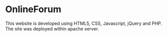 # OnlineForum

This website is developed using HTML5, CSS, Javascript, jQuery and PHP. The site was deployed within apache server.
